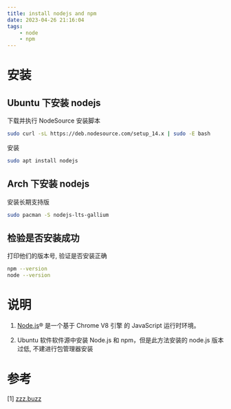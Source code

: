```yaml
---
title: install nodejs and npm
date: 2023-04-26 21:16:04
tags: 
    - node
    - npm
---
```


# 安装

## Ubuntu 下安装 nodejs
下载并执行 NodeSource 安装脚本
```bash
sudo curl -sL https://deb.nodesource.com/setup_14.x | sudo -E bash 
```
安装
```bash
sudo apt install nodejs
```

## Arch 下安装 nodejs

安装长期支持版
```bash
sudo pacman -S nodejs-lts-gallium
```

## 检验是否安装成功

打印他们的版本号, 验证是否安装正确
```bash
npm --version
node --version
```


# 说明
1. [Node.js](https://nodejs.org/zh-cn/)® 是一个基于 Chrome V8 引擎 的 JavaScript 运行时环境。

2. Ubuntu 软件软件源中安装 Node.js 和 npm，但是此方法安装的 node.js 版本过低, 不建进行包管理器安装



# 参考

[1] [zzz.buzz](https://zzz.buzz/zh/)